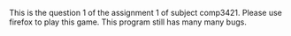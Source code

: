 This is the question 1 of the assignment 1 of subject comp3421.
Please use firefox to play this game.
This program still has many many bugs.
